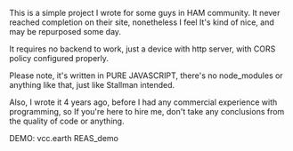 This is a simple project I wrote for some guys in HAM community. It never reached completion on their site, nonetheless I feel It's kind of nice, and may be repurposed some day.

It requires no backend to work, just a device with http server, with CORS policy configured properly.

Please note, it's written in PURE JAVASCRIPT, there's no node_modules or anything like that, just like Stallman intended.

Also, I wrote it 4 years ago, before I had any commercial experience with programming, so If you're here to hire me, don't take any conclusions from the quality of code or anything.

DEMO: vcc.earth <SLASH> REAS_demo

